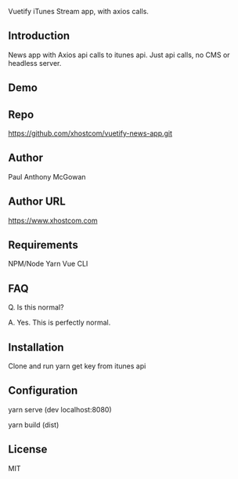 Vuetify iTunes Stream app, with axios calls.

## Introduction

News app with Axios api calls to itunes api. Just api calls, no CMS or headless server.

## Demo


## Repo

https://github.com/xhostcom/vuetify-news-app.git

## Author

Paul Anthony McGowan

## Author URL

https://www.xhostcom.com

## Requirements

NPM/Node
 Yarn
Vue CLI

## FAQ

Q. Is this normal?

A. Yes. This is perfectly normal.

## Installation

Clone and run yarn  get key from itunes api

## Configuration

yarn serve  (dev localhost:8080)

yarn build (dist)

## License

MIT
